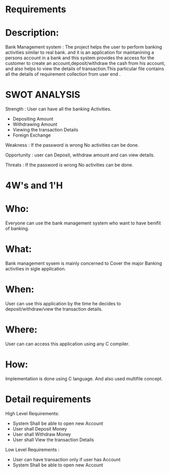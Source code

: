 # Requirements


# Description:
Bank Management system  : The project helps the user to perform banking activities similar to  real bank. and it is an application for maintanining a persons account in a bank and this system provides the access for  the customer to create an account,deposit/withdraw the cash from his account, and also helps to view the details of transaction.This particular file contains all the details of requirement collection from user end .

# SWOT ANALYSIS
Strength : User can have all the banking Activities.

* Depositing Amount
* Withdrawing Amount
* Viewing the transaction Details
* Foreign Exchange

Weakness : If the password is wrong No activities can be done.

Opportunity : user can Deposit, withdraw amount and can view details.

Threats  : If the password is wrong No activities can be done.

# 4W's and 1'H

# Who:
Everyone can use the bank management system who want to have benifit of banking.

# What:
Bank management sysem is mainly concerned to Cover the major Banking activities in sigle application.

# When:
User can use this application by the time he decides to deposit/withdraw/view the transaction details.

# Where:
User can can access this application using any C compiler.

# How:
Implementation is done using C language. And also used multifile concept.

# Detail requirements
High Level Requirements:
* System Shall be able to open new Account
* User shall Deposit Money
* User shall Withdraw Money
* User shall View the transaction Details

Low Level Requirements :
* User can have transaction only if user has Account
* System Shall be able to open new Account
